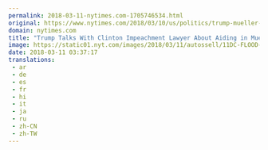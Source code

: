 ```yaml
---
permalink: 2018-03-11-nytimes.com-1705746534.html
original: https://www.nytimes.com/2018/03/10/us/politics/trump-mueller-flood.html?partner=rss&amp;emc=rss
domain: nytimes.com
title: "Trump Talks With Clinton Impeachment Lawyer About Aiding in Mueller Response"
image: https://static01.nyt.com/images/2018/03/11/autossell/11DC-FLOOD-01/11DC-FLOOD-01-mediumThreeByTwo440.jpg
date: 2018-03-11 03:37:17
translations: 
 - ar
 - de
 - es
 - fr
 - hi
 - it
 - ja
 - ru
 - zh-CN
 - zh-TW
---
```


